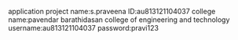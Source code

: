 application project
name:s.praveena
ID:au813121104037
college name:pavendar barathidasan college of engineering and technology
username:au813121104037
password:pravi123
